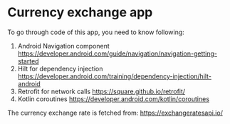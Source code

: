 # Currency exchange app
To go through code of this app, you need to know following: 
1. Android Navigation component https://developer.android.com/guide/navigation/navigation-getting-started
2. Hilt for dependency injection https://developer.android.com/training/dependency-injection/hilt-android
3. Retrofit for network calls https://square.github.io/retrofit/
4. Kotlin coroutines https://developer.android.com/kotlin/coroutines

The currency exchange rate is fetched from: https://exchangeratesapi.io/
